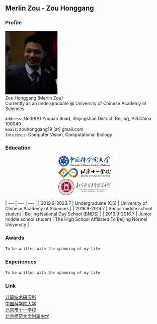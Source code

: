 ## Merlin Zou - Zou Honggang

### Profile
<img src="images/zhaopian.jpg" width="33%"> <br>
Zou Honggang (Merlin Zou) <br>
Currently as an undergraduate @ University of Chinese Academy of Sciences <br>
 
`Address`: No.19(A) Yuquan Road, Shijingshan District, Beijing, P.R.China 100049 <br>
`Email`: zouhonggang19 [at] gmail.com <br>
`Interests`: Computer Vision, Computational Biology

### Education
<div align=center>
  <img src="images/guokeda.jpg" width="33%"> <br>
  <img src="images/shiyi.jpg" width="33%"> <br>
  <img src="images/fuzhong.jpg" width="33%"> <br>
</div>

| --- | --- | --- |
| 2019.9-2023.7 | Undergraduate (CS) | University of Chinese Academy of Sciences |
| 2016.9-2019.7 | Senior middle school student | Beijing National Day School (BNDS) |
| 2013.9-2016.7 | Junior middle school student | The High School Affiliated To Beijing Normal University |

### Awards
```markdown
To be written with the spanning of my life
```

### Experiences
```markdown
To be written with the spanning of my life
```

### Link
[计算技术研究所](http://www.ict.ac.cn/) <br>
[中国科学院大学](https://www.ucas.ac.cn/) <br>
[北京市十一学校](http://www.bnds.cn/) <br>
[北京师范大学附属中学](https://www.bjsdfz.com/)
